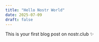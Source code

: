 ```yaml
---
title: "Hello Nostr World"
date: 2025-07-09
draft: false
---
```


This is your first blog post on nostr.club ✨
